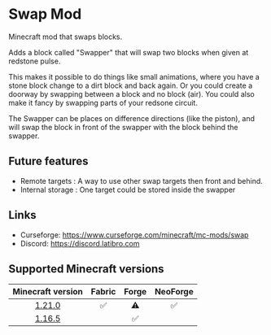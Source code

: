 # Swap Mod

Minecraft mod that swaps blocks.

Adds a block called "Swapper" that will swap two blocks when given at redstone pulse.

This makes it possible to do things like small animations, where you have a stone block change to a dirt block and back again. Or you could create a doorway by swapping between a block and no block (air). You could also make it fancy by swapping parts of your redsone circuit.

The Swapper can be places on difference directions (like the piston), and will swap the block in front of the swapper with the block behind the swapper.

## Future features

- Remote targets : A way to use other swap targets then front and behind.
- Internal storage : One target could be stored inside the swapper

## Links

* Curseforge: https://www.curseforge.com/minecraft/mc-mods/swap
* Discord: https://discord.latibro.com

## Supported Minecraft versions

| Minecraft version | Fabric | Forge | NeoForge |
| :---: | :---: | :---: | :---: |
| [1.21.0](https://github.com/latibro/Swap-Mod/tree/1.21.0/main) | :white_check_mark: | :warning: | :white_check_mark: | 
| [1.16.5](https://github.com/latibro/Swap-Mod/tree/1.16.5/main) |  | :white_check_mark: |  |
